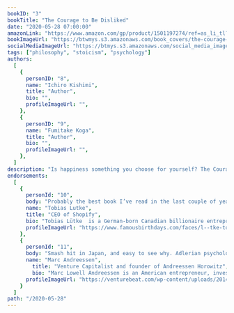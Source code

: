 ```yaml
---
bookID: "3"
bookTitle: "The Courage to Be Disliked"
date: "2020-05-28 07:00:00"
amazonLink: "https://www.amazon.com/gp/product/1501197274/ref=as_li_tl?ie=UTF8&camp=1789&creative=9325&creativeASIN=1501197274&linkCode=as2&tag=btmysmarter-20&linkId=2e4e4ecf113069fbed62a1baf704e186"
bookImageUrl: "https://btwmys.s3.amazonaws.com/book_covers/the-courage-to-be-disliked.jpg"
socialMediaImageUrl: "https://btmys.s3.amazonaws.com/social_media_images/the-courage-to-be-disliked.png"
tags: ["philosophy", "stoicism", "psychology"]
authors:
  [
    {
      personID: "8",
      name: "Ichiro Kishimi",
      title: "Author",
      bio: "",
      profileImageUrl: "",
	},
	{
      personID: "9",
      name: "Fumitake Koga",
      title: "Author",
      bio: "",
      profileImageUrl: "",
    },
  ]
description: "Is happiness something you choose for yourself? The Courage to Be Disliked presents a simple and straightforward answer. Using the theories of Alfred Adler, one of the three giants of nineteenth-century psychology alongside Freud and Jung, this book follows an illuminating dialogue between a philosopher and a young man. Over the course of five conversations, the philosopher helps his student to understand how each of us is able to determine the direction of our own life, free from the shackles of past traumas and the expectations of others."
endorsements:
  [
    {
      personId: "10",
      body: "Probably the best book I’ve read in the last couple of years.",
      name: "Tobias Lutke",
	  title: "CEO of Shopify",
	  bio: "Tobias Lütke  is a German-born Canadian billionaire entrepreneur, and the founder and CEO of Shopify, a company based in Ottawa, Canada. He has been part of the core team of the Ruby on Rails framework and has created open source libraries such as Active Merchant.",
      profileImageUrl: "https://www.famousbirthdays.com/faces/l--tke-tobias-image.jpg",
	},
	{
	  personId: "11",
      body: "Smash hit in Japan, and easy to see why. Adlerian psychology meets Stoic philosophy in Socratic dialogue. Compelling from front to back. Highly recommend.",
      name: "Marc Andreessen",
	    title: "Venture Capitalist and founder of Andreessen Horowitz",
	    bio: "Marc Lowell Andreessen is an American entrepreneur, investor, and software engineer. He is the co-author of Mosaic, the first widely used web browser; co-founder of Netscape; and co-founder and general partner of Silicon Valley venture capital firm Andreessen Horowitz.",
      profileImageUrl: "https://venturebeat.com/wp-content/uploads/2014/06/marc_andreessen_1-1.jpg?fit=3696%2C2440&strip=all",
	}
  ]
path: "/2020-05-28"
---
```

